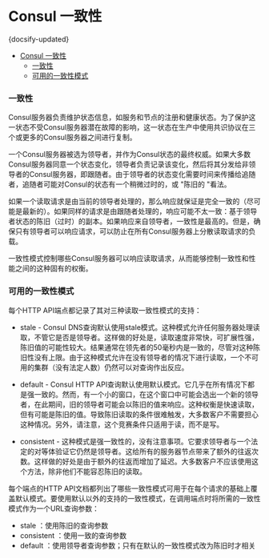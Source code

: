 #  Consul 一致性
{docsify-updated}

- [Consul 一致性](#consul-一致性)
	- [一致性](#一致性)
	- [可用的一致性模式](#可用的一致性模式)



### 一致性
Consul服务器负责维护状态信息，如服务和节点的注册和健康状态。为了保护这一状态不受Consul服务器潜在故障的影响，这一状态在生产中使用共识协议在三个或更多的Consul服务器之间进行复制。

一个Consul服务器被选为领导者，并作为Consul状态的最终权威。如果大多数Consul服务器同意一个状态变化，领导者负责记录该变化，然后将其分发给非领导者的Consul服务器，即跟随者。由于领导者的状态变化需要时间来传播给追随者，追随者可能对Consul的状态有一个稍微过时的，或 "陈旧的 "看法。

如果一个读取请求是由当前的领导者处理的，那么响应就保证是完全一致的（尽可能是最新的）。如果同样的请求是由跟随者处理的，响应可能不太一致：基于领导者状态的陈旧（过时）的副本。如果响应来自领导者，一致性是最高的。但是，确保只有领导者可以响应请求，可以防止在所有Consul服务器上分散读取请求的负载。

一致性模式控制哪些Consul服务器可以响应读取请求，从而能够控制一致性和性能之间的这种固有的权衡。



### 可用的一致性模式
每个HTTP API端点都记录了其对三种读取一致性模式的支持：

+ stale - Consul DNS查询默认使用stale模式。这种模式允许任何服务器处理读取，不管它是否是领导者。这样做的好处是，读取速度非常快，可扩展性强，陈旧值的可能性较大。结果通常在领先者的50毫秒内是一致的，尽管对这种陈旧性没有上限。由于这种模式允许在没有领导者的情况下进行读取，一个不可用的集群（没有法定人数）仍然可以对查询作出反应。

+ default - Consul HTTP API查询默认使用默认模式。它几乎在所有情况下都是强一致的。然而，有一个小的窗口，在这个窗口中可能会选出一个新的领导者，在此期间，旧的领导者可能会以陈旧的值来响应。这种权衡是快速读取，但有可能是陈旧的值。导致陈旧读取的条件很难触发，大多数客户不需要担心这种情况。另外，请注意，这个竞赛条件只适用于读，而不是写。

+ consistent - 这种模式是强一致性的，没有注意事项。它要求领导者与一个法定的对等体验证它仍然是领导者。这给所有的服务器节点带来了额外的往返次数。这样做的好处是由于额外的往返而增加了延迟。大多数客户不应该使用这个方法，除非他们不能容忍陈旧的读取。


每个端点的HTTP API文档都列出了哪些一致性模式可用于在每个请求的基础上覆盖默认模式。要使用默认以外的支持的一致性模式，在调用端点时将所需的一致性模式作为一个URL查询参数：
+ stale ：使用陈旧的查询参数
+ consistent ：使用一致的查询参数
+ default ：使用领导者查询参数；只有在默认的一致性模式改为陈旧时才相关